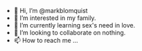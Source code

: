 - 👋 Hi, I’m @markblomquist
- 👀 I’m interested in my family.
- 🌱 I’m currently learning sex's need in love.
- 💞️ I’m looking to collaborate on nothing.
- 📫 How to reach me ...

<!---
markblomquist/markblomquist is a ✨ special ✨ repository because its `README.md` (this file) appears on your GitHub profile.
You can click the Preview link to take a look at your changes.
--->
